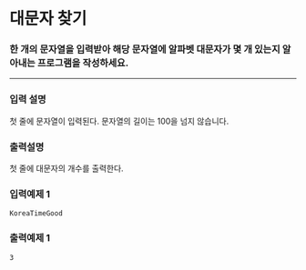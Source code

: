 # 대문자 찾기

### 한 개의 문자열을 입력받아 해당 문자열에 알파벳 대문자가 몇 개 있는지 알아내는 프로그램을 작성하세요.

---

### 입력 설명

첫 줄에 문자열이 입력된다. 문자열의 길이는 100을 넘지 않습니다.

### 출력설명

첫 줄에 대문자의 개수를 출력한다.

### 입력예제 1

```
KoreaTimeGood
```

### 출력예제 1

```
3
```
